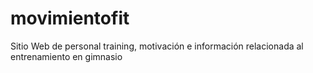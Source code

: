 # movimientofit
Sitio Web de personal training, motivación e información relacionada al entrenamiento en gimnasio
